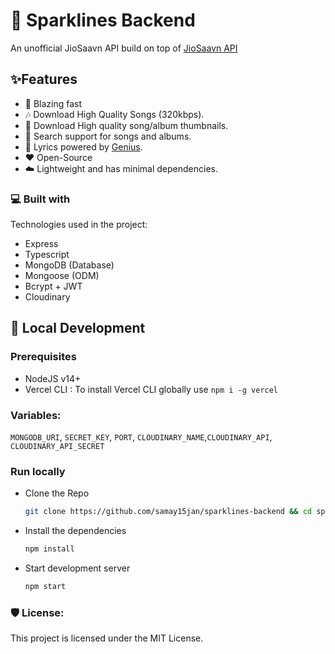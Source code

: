 # :musical_note: Sparklines Backend

An unofficial JioSaavn API build on top of [JioSaavn API](https://github.com/sumitkolhe/jiosaavn-api)

## :sparkles:Features

- :rocket: Blazing fast
- :notes: Download High Quality Songs (320kbps).
- :sunrise: Download High quality song/album thumbnails.
- :mag_right: Search support for songs and albums.
- :musical_score: Lyrics powered by [Genius](https://genius.com/).
- :heart: Open-Source
- :cloud: Lightweight and has minimal dependencies.

###  💻 Built with

Technologies used in the project:
- Express
- Typescript
- MongoDB (Database)
- Mongoose (ODM)
- Bcrypt + JWT
- Cloudinary 

## :construction_worker: Local Development

### Prerequisites

- NodeJS v14+
- Vercel CLI : To install Vercel CLI globally use `npm i -g vercel`

### Variables:

`MONGODB_URI`, `SECRET_KEY`, `PORT`, `CLOUDINARY_NAME`,`CLOUDINARY_API`, `CLOUDINARY_API_SECRET`

### Run locally

- Clone the Repo

  ```sh
  git clone https://github.com/samay15jan/sparklines-backend && cd sparklines-backend
  ```

- Install the dependencies

  ```sh
  npm install
  ```

- Start development server

  ```sh
  npm start
  ```

### 🛡️ License:

This project is licensed under the MIT License.

